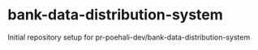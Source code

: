 # bank-data-distribution-system

Initial repository setup for pr-poehali-dev/bank-data-distribution-system